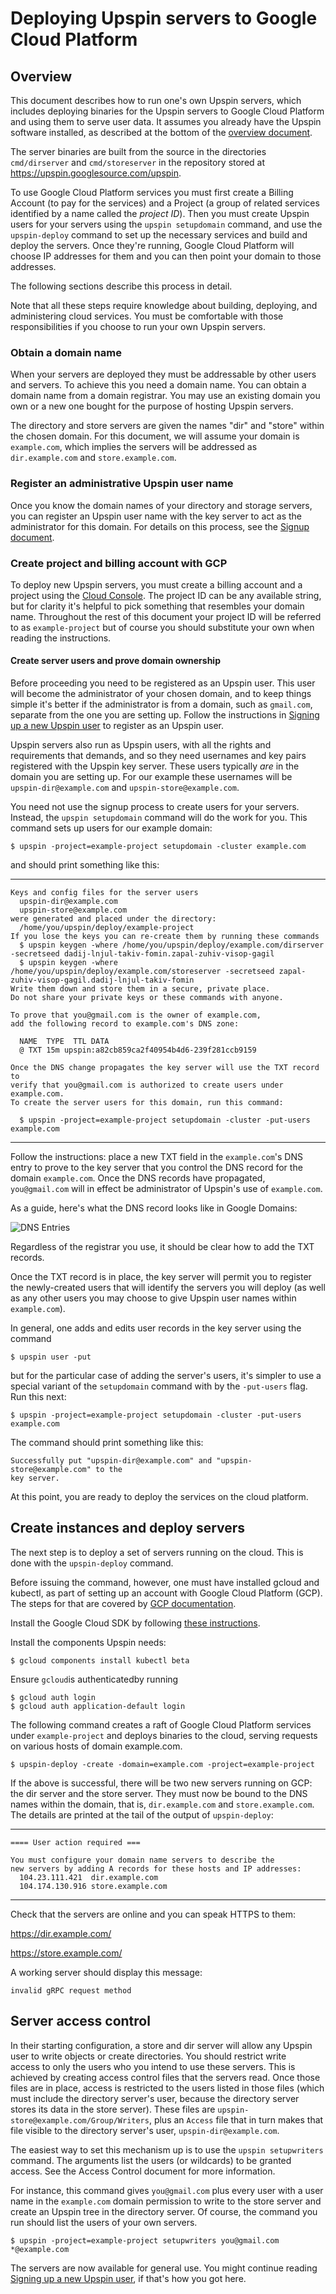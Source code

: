 # Deploying Upspin servers to Google Cloud Platform

## Overview

This document describes how to run one's own Upspin servers, which includes
deploying binaries for the Upspin servers to Google Cloud Platform and using
them to serve user data.
It assumes you already have the Upspin software installed,
as described at the bottom of the [overview document](/doc/overview.md).

The server binaries are built from the source in the directories
`cmd/dirserver` and `cmd/storeserver` in the repository stored at
https://upspin.googlesource.com/upspin.

To use Google Cloud Platform services you must first create a Billing Account
(to pay for the services) and a Project (a group of related services identified
by a name called the *project ID*).
Then you must create Upspin users for your servers using the `upspin
setupdomain` command, and use the `upspin-deploy` command to set up the
necessary services and build and deploy the servers.
Once they're running, Google Cloud Platform will choose IP addresses for them
and you can then point your domain to those addresses.

The following sections describe this process in detail.

Note that all these steps require knowledge about building, deploying, and
administering cloud services.
You must be comfortable with those responsibilities if you choose to run your
own Upspin servers.

### Obtain a domain name

When your servers are deployed they must be addressable by other users and
servers.
To achieve this you need a domain name.
You can obtain a domain name from a domain registrar.
You may use an existing domain you own or a new one bought for the purpose of
hosting Upspin servers.

The directory and store servers are given the names "dir" and "store" within
the chosen domain.
For this document, we will assume your domain is `example.com`, which implies
the servers will be addressed as `dir.example.com` and `store.example.com`.

### Register an administrative Upspin user name

Once you know the domain names of your directory and storage servers, you can
register an Upspin user name with the key server to act as the administrator
for this domain.
For details on this process, see the [Signup document](/doc/signup.md).

### Create project and billing account with GCP

To deploy new Upspin servers, you must create a billing account and a project
using the [Cloud Console](https://console.cloud.google.com/).
The project ID can be any available string, but for clarity it's helpful to
pick something that resembles your domain name.
Throughout the rest of this document your project ID will be referred to as
`example-project` but of course you should substitute your own when reading the
instructions.

#### Create server users and prove domain ownership

Before proceeding you need to be registered as an Upspin user.
This user will become the administrator of your chosen domain, and to keep
things simple it's better if the administrator is from a domain, such as
`gmail.com`, separate from the one you are setting up.
Follow the instructions in
[Signing up a new Upspin user](/doc/signup.md)
to register as an Upspin user.

Upspin servers also run as Upspin users, with all the rights and requirements
that demands, and so they need usernames and key pairs registered with the
Upspin key server.
These users typically *are* in the domain you are setting up.
For our example these usernames will be `upspin-dir@example.com` and
`upspin-store@example.com`.

You need not use the signup process to create users for your servers.
Instead, the `upspin setupdomain` command will do the work for you.
This command sets up users for our example domain:

```
$ upspin -project=example-project setupdomain -cluster example.com
```

and should print something like this:

---

```
Keys and config files for the server users
  upspin-dir@example.com
  upspin-store@example.com
were generated and placed under the directory:
  /home/you/upspin/deploy/example-project
If you lose the keys you can re-create them by running these commands
  $ upspin keygen -where /home/you/upspin/deploy/example.com/dirserver -secretseed dadij-lnjul-takiv-fomin.zapal-zuhiv-visop-gagil
  $ upspin keygen -where /home/you/upspin/deploy/example.com/storeserver -secretseed zapal-zuhiv-visop-gagil.dadij-lnjul-takiv-fomin
Write them down and store them in a secure, private place.
Do not share your private keys or these commands with anyone.

To prove that you@gmail.com is the owner of example.com,
add the following record to example.com's DNS zone:

  NAME  TYPE  TTL DATA
  @ TXT 15m upspin:a82cb859ca2f40954b4d6-239f281ccb9159

Once the DNS change propagates the key server will use the TXT record to
verify that you@gmail.com is authorized to create users under example.com.
To create the server users for this domain, run this command:

  $ upspin -project=example-project setupdomain -cluster -put-users example.com
```

---

Follow the instructions: place a new TXT field in the `example.com`'s DNS entry
to prove to the key server that you control the DNS record for the domain
`example.com`.
Once the DNS records have propagated, `you@gmail.com` will in effect be
administrator of Upspin's use of `example.com`.

As a guide, here's what the DNS record looks like in Google Domains:

![DNS Entries](https://upspin.io/images/txt_dns.png)

Regardless of the registrar you use, it should be clear how to add the TXT
records.

Once the TXT record is in place, the key server will permit you to register the
newly-created users that will identify the servers you will deploy (as well as
any other users you may choose to give Upspin user names within `example.com`).

In general, one adds and edits user records in the key server using the command

```
$ upspin user -put
```

but for the particular case of adding the server's users, it's simpler to use a
special variant of the `setupdomain` command with by the `-put-users` flag.
Run this next:

```
$ upspin -project=example-project setupdomain -cluster -put-users example.com
```

The command should print something like this:

```
Successfully put "upspin-dir@example.com" and "upspin-store@example.com" to the
key server.
```

At this point, you are ready to deploy the services on the cloud platform.

## Create instances and deploy servers

The next step is to deploy a set of servers running on the cloud.
This is done with the `upspin-deploy` command.

Before issuing the command, however, one must have installed gcloud and
kubectl, as part of setting up an account with Google Cloud Platform (GCP).
The steps for that are covered by [GCP documentation](https://cloud.google.com/sdk/).

Install the Google Cloud SDK by following
[these instructions](https://cloud.google.com/sdk/downloads).

Install the components Upspin needs:

```
$ gcloud components install kubectl beta
```

Ensure `gcloud`is authenticatedby running


```
$ gcloud auth login
$ gcloud auth application-default login
```

The following command creates a raft of Google Cloud Platform services under
`example-project` and deploys binaries to the cloud, serving requests on
various hosts of domain example.com.

```
$ upspin-deploy -create -domain=example.com -project=example-project
```

If the above is successful, there will be two new servers running on GCP: the
dir server and the store server.
They must now be bound to the DNS names within the domain, that is,
`dir.example.com` and `store.example.com`.
The details are printed at the tail of the output of `upspin-deploy`:

---

```
==== User action required ===

You must configure your domain name servers to describe the
new servers by adding A records for these hosts and IP addresses:
  104.23.111.421  dir.example.com
  104.174.130.916 store.example.com
```

---

Check that the servers are online and you can speak HTTPS to them:

  https://dir.example.com/

  https://store.example.com/

A working server should display this message:

  `invalid gRPC request method`

## Server access control

In their starting configuration, a store and dir server will allow any Upspin
user to write objects or create directories.
You should restrict write access to only the users who you intend to use these
servers.
This is achieved by creating access control files that the servers read.
Once those files are in place, access is restricted to the users listed in
those files (which must include the directory server's user, because the
directory server stores its data in the store server).
These files are `upspin-store@example.com/Group/Writers`, plus an `Access` file
that in turn makes that file visible to the directory server's user,
`upspin-dir@example.com`.

The easiest way to set this mechanism up is to use the `upspin setupwriters`
command.
The arguments list the users (or wildcards) to be granted access.
See the Access Control document for more information.

For instance, this command gives `you@gmail.com` plus every user with a user
name in the `example.com` domain permission to write to the store server and
create an Upspin tree in the directory server.
Of course, the command you run should list the users of your own servers.

```
$ upspin -project=example-project setupwriters you@gmail.com *@example.com
```

The servers are now available for general use.
You might continue reading
[Signing up a new Upspin user](/doc/signup.md), if that's how you
got here.

